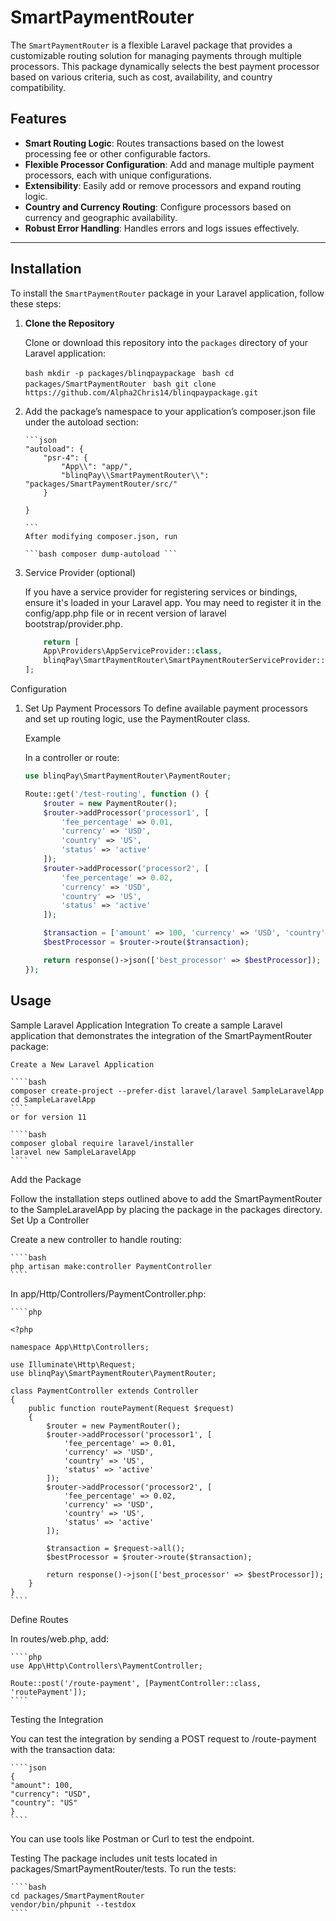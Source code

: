 # SmartPaymentRouter

The `SmartPaymentRouter` is a flexible Laravel package that provides a customizable routing solution for managing payments through multiple processors. This package dynamically selects the best payment processor based on various criteria, such as cost, availability, and country compatibility.

## Features

-   **Smart Routing Logic**: Routes transactions based on the lowest processing fee or other configurable factors.
-   **Flexible Processor Configuration**: Add and manage multiple payment processors, each with unique configurations.
-   **Extensibility**: Easily add or remove processors and expand routing logic.
-   **Country and Currency Routing**: Configure processors based on currency and geographic availability.
-   **Robust Error Handling**: Handles errors and logs issues effectively.

---

## Installation

To install the `SmartPaymentRouter` package in your Laravel application, follow these steps:

1.  **Clone the Repository**

    Clone or download this repository into the `packages` directory of your Laravel application:

    `bash mkdir -p packages/blinqpaypackage `
    `bash cd packages/SmartPaymentRouter `
    `bash git clone https://github.com/Alpha2Chris14/blinqpaypackage.git `

2.  Add the package’s namespace to your application’s composer.json file under the autoload section:

        ```json
        "autoload": {
            "psr-4": {
                "App\\": "app/",
                "blinqPay\\SmartPaymentRouter\\": "packages/SmartPaymentRouter/src/"
            }

        }

        ```
        After modifying composer.json, run

        ```bash composer dump-autoload ```

3.  Service Provider (optional)

    If you have a service provider for registering services or bindings, ensure it's loaded in your Laravel app. You may need to register it in the config/app.php file or in recent version of laravel bootstrap/provider.php.

    ```php
        return [
        App\Providers\AppServiceProvider::class,
        blinqPay\SmartPaymentRouter\SmartPaymentRouterServiceProvider::class, //add this line
    ];
    ```

Configuration

1.  Set Up Payment Processors
    To define available payment processors and set up routing logic, use the PaymentRouter class.

    Example

    In a controller or route:

    ```php
    use blinqPay\SmartPaymentRouter\PaymentRouter;

    Route::get('/test-routing', function () {
        $router = new PaymentRouter();
        $router->addProcessor('processor1', [
            'fee_percentage' => 0.01,
            'currency' => 'USD',
            'country' => 'US',
            'status' => 'active'
        ]);
        $router->addProcessor('processor2', [
            'fee_percentage' => 0.02,
            'currency' => 'USD',
            'country' => 'US',
            'status' => 'active'
        ]);

        $transaction = ['amount' => 100, 'currency' => 'USD', 'country' => 'US'];
        $bestProcessor = $router->route($transaction);

        return response()->json(['best_processor' => $bestProcessor]);
    });
    ```

## Usage

Sample Laravel Application Integration
To create a sample Laravel application that demonstrates the integration of the SmartPaymentRouter package:

    Create a New Laravel Application

    ````bash
    composer create-project --prefer-dist laravel/laravel SampleLaravelApp
    cd SampleLaravelApp
    ````
    or for version 11

    ````bash
    composer global require laravel/installer
    laravel new SampleLaravelApp
    ````

Add the Package

Follow the installation steps outlined above to add the SmartPaymentRouter to the SampleLaravelApp by placing the package in the packages directory.
Set Up a Controller

Create a new controller to handle routing:

    ````bash
    php artisan make:controller PaymentController
    ````

In app/Http/Controllers/PaymentController.php:

    ````php

    <?php

    namespace App\Http\Controllers;

    use Illuminate\Http\Request;
    use blinqPay\SmartPaymentRouter\PaymentRouter;

    class PaymentController extends Controller
    {
        public function routePayment(Request $request)
        {
            $router = new PaymentRouter();
            $router->addProcessor('processor1', [
                'fee_percentage' => 0.01,
                'currency' => 'USD',
                'country' => 'US',
                'status' => 'active'
            ]);
            $router->addProcessor('processor2', [
                'fee_percentage' => 0.02,
                'currency' => 'USD',
                'country' => 'US',
                'status' => 'active'
            ]);

            $transaction = $request->all();
            $bestProcessor = $router->route($transaction);

            return response()->json(['best_processor' => $bestProcessor]);
        }
    }
    ````

Define Routes

In routes/web.php, add:

    ````php
    use App\Http\Controllers\PaymentController;

    Route::post('/route-payment', [PaymentController::class, 'routePayment']);
    ````

Testing the Integration

You can test the integration by sending a POST request to /route-payment with the transaction data:

    ````json
    {
    "amount": 100,
    "currency": "USD",
    "country": "US"
    }
    ````

You can use tools like Postman or Curl to test the endpoint.

Testing
The package includes unit tests located in packages/SmartPaymentRouter/tests. To run the tests:

    ````bash
    cd packages/SmartPaymentRouter
    vendor/bin/phpunit --testdox
    ````
